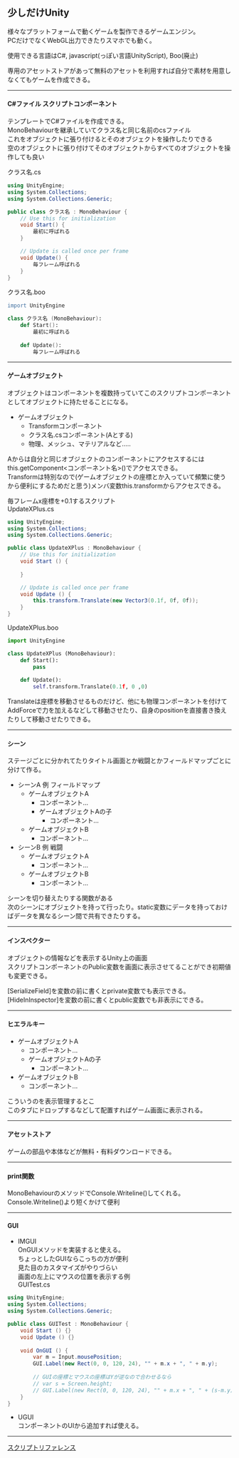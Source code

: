 ## 少しだけUnity

様々なプラットフォームで動くゲームを製作できるゲームエンジン。  
PCだけでなくWebGL出力できたりスマホでも動く。  

使用できる言語はC#, javascript(っぽい言語UnityScript), Boo(廃止)

専用のアセットストアがあって無料のアセットを利用すれば自分で素材を用意しなくてもゲームを作成できる。  

---
#### C#ファイル スクリプトコンポーネント
テンプレートでC#ファイルを作成できる。  
MonoBehaviourを継承していてクラス名と同じ名前のcsファイル  
これをオブジェクトに張り付けるとそのオブジェクトを操作したりできる  
空のオブジェクトに張り付けてそのオブジェクトからすべてのオブジェクトを操作しても良い  

クラス名.cs
```cs
using UnityEngine;
using System.Collections;
using System.Collections.Generic;

public class クラス名 : MonoBehaviour {
    // Use this for initialization
    void Start() {
        最初に呼ばれる
    }

    // Update is called once per frame
    void Update() {
        毎フレーム呼ばれる
    }
}
```
クラス名.boo
```boo
import UnityEngine

class クラス名 (MonoBehaviour):
    def Start():
        最初に呼ばれる
    
    def Update():
        毎フレーム呼ばれる
```

---
#### ゲームオブジェクト  
オブジェクトはコンポーネントを複数持っていてこのスクリプトコンポーネントとしてオブジェクトに持たせることになる。  


- ゲームオブジェクト
  - Transformコンポーネント
  - クラス名.csコンポーネント(Aとする)
  - 物理、メッシュ、マテリアルなど.....

Aからは自分と同じオブジェクトのコンポーネントにアクセスするにはthis.getComponent<コンポーネント名>()でアクセスできる。  
Transformは特別なので(ゲームオブジェクトの座標とか入っていて頻繁に使うから便利にするためだと思う)メンバ変数this.transformからアクセスできる。  

毎フレームx座標を+0.1するスクリプト  
UpdateXPlus.cs
```cs
using UnityEngine;
using System.Collections;
using System.Collections.Generic;

public class UpdateXPlus : MonoBehaviour {
    // Use this for initialization
    void Start () {
        
    }

    // Update is called once per frame
    void Update () {
        this.transform.Translate(new Vector3(0.1f, 0f, 0f));
    }
}
```
UpdateXPlus.boo
```py
import UnityEngine

class UpdateXPlus (MonoBehaviour):
    def Start():
        pass
    
    def Update():
        self.transform.Translate(0.1f, 0 ,0)
```

Translateは座標を移動させるものだけど、他にも物理コンポーネントを付けてAddForceで力を加えるなどして移動させたり、自身のpositionを直接書き換えたりして移動させたりできる。

---
#### シーン
ステージごとに分かれてたりタイトル画面とか戦闘とかフィールドマップごとに分けて作る。  

- シーンA 例 フィールドマップ
  - ゲームオブジェクトA
    - コンポーネント...
    - ゲームオブジェクトAの子
      - コンポーネント...
  - ゲームオブジェクトB
    - コンポーネント...
- シーンB 例 戦闘
  - ゲームオブジェクトA
    - コンポーネント...
  - ゲームオブジェクトB
    - コンポーネント...

シーンを切り替えたりする関数がある  
次のシーンにオブジェクトを持って行ったり。static変数にデータを持っておけばデータを異なるシーン間で共有できたりする。

---
#### インスペクター
オブジェクトの情報などを表示するUnity上の画面  
スクリプトコンポーネントのPublic変数を画面に表示させてることができ初期値も変更できる。  

[SerializeField]を変数の前に書くとprivate変数でも表示できる。  
[HideInInspector]を変数の前に書くとpublic変数でも非表示にできる。  

---

#### ヒエラルキー
- ゲームオブジェクトA
  - コンポーネント...
  - ゲームオブジェクトAの子
    - コンポーネント...
- ゲームオブジェクトB
  - コンポーネント...

こういうのを表示管理するとこ  
このタブにドロップするなどして配置すればゲーム画面に表示される。  

---
#### アセットストア
ゲームの部品や本体などが無料・有料ダウンロードできる。  

---
#### print関数
MonoBehaviourのメソッドでConsole.Writeline()してくれる。  
Console.Writeline()より短くかけて便利  

---
#### GUI

- IMGUI  
OnGUIメソッドを実装すると使える。  
ちょっとしたGUIならこっちの方が便利  
見た目のカスタマイズがやりづらい  
画面の左上にマウスの位置を表示する例  
GUITest.cs
```cs
using UnityEngine;
using System.Collections;
using System.Collections.Generic;

public class GUITest : MonoBehaviour {
    void Start () {}
    void Update () {}
    
    void OnGUI () {
        var m = Input.mousePosition;
        GUI.Label(new Rect(0, 0, 120, 24), "" + m.x + ", " + m.y);
        
        // GUIの座標とマウスの座標はYが逆なので合わせるなら
        // var s = Screen.height;
        // GUI.Label(new Rect(0, 0, 120, 24), "" + m.x + ", " + (s-m.y));
    }
}
```

- UGUI  
コンポーネントのUIから追加すれば使える。

---
[スクリプトリファレンス](https://docs.unity3d.com/ja/current/ScriptReference/MonoBehaviour.html)

